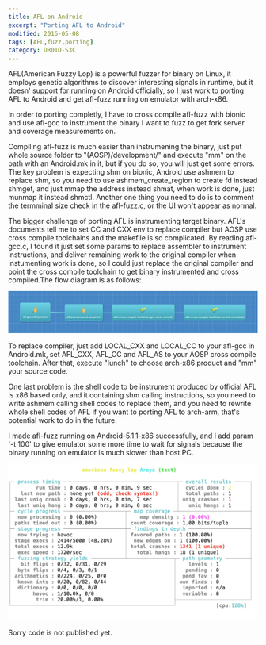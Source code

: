 ```yaml
---
title: AFL on Android
excerpt: "Porting AFL to Android"
modified: 2016-05-08
tags: [AFL,fuzz,porting]
category: DR01D-S3C
---
```


AFL(American Fuzzy Lop) is a powerful fuzzer for binary on Linux, it employs 
genetic algorithms to discover interesting signals in runtime, but it doesn'
support for running on Android officially, so I just work to porting AFL to
Android and get afl-fuzz running on emulator with arch-x86.

In order to porting completly, I have to cross compile afl-fuzz with bionic 
and use afl-gcc to instrument the binary I want to fuzz to get fork server 
and coverage measurements on. 

Compiling afl-fuzz is much easier than instrumening the binary, just put whole 
source folder to "(AOSP)/development/" and execute "mm" on the path with an 
Android.mk in it, but if you do so, you will just get some errors. The key 
problem is expecting shm on bionic, Android use ashmem to replace shm, so you 
need to use ashmem_create_region to create fd instead shmget, and just mmap 
the address instead shmat, when work is done, just munmap it instead shmctl.
Another one thing you need to do is to comment the termminal size check in the 
afl-fuzz.c, or the UI won't appear as normal.  

The bigger challenge of porting AFL is instrumenting target binary. AFL's 
documents tell me to set CC and CXX env to replace compiler but AOSP use cross 
compile toolchains and the makefile is so complicated. By reading afl-gcc.c, 
I found it just set some params to replace assembler to instrument instructions, 
and deliver remaining work to the original compiler when instumenting work is 
done, so I could just replace the original compiler and point the cross compile 
toolchain to get binary instrumented and cross compiled.The flow diagram is as follows:

![flow-diagram](/images/flow-diagram.jpg)

To replace compiler, just add LOCAL_CXX and LOCAL_CC to your afl-gcc in Android.mk,
set AFL_CXX, AFL_CC and AFL_AS to your AOSP cross compile toolchain. After that, 
execute "lunch" to choose arch-x86 product and "mm" your source code.

One last problem is the shell code to be instrument produced by official AFL is x86 
based only, and it containing shm calling instructions, so you need to write ashmem 
calling shell codes to replace them, and you need to rewrite whole shell codes of AFL 
if you want to porting AFL to arch-arm, that's potential work to do in the future.

I made afl-fuzz running on Android-5.1.1-x86 successfully, and I add param '-t 100' to 
give emulator some more time to wait for signals because the binary running on emulator 
is much slower than host PC.  

![afl-fuzz](/images/afl-fuzz.jpg)

Sorry code is not published yet.
